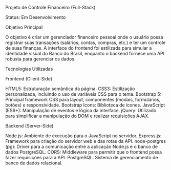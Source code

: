 Projeto de Controle Financeiro (Full-Stack)

Status: Em Desenvolvimento

Objetivo Principal

O objetivo é criar um gerenciador financeiro pessoal onde o usuário possa registrar suas transações (salários, contas, compras, etc.) e ter um controle de suas finanças. A interface do frontend foi estilizada para simular a identidade visual do Banco do Brasil, enquanto o backend fornece uma API robusta para gerenciar os dados.

Tecnologias Utilizadas

Frontend (Client-Side)

HTML5: Estruturação semântica da página.
CSS3: Estilização personalizada, incluindo o uso de variáveis CSS para o tema.
Bootstrap 5: Principal framework CSS para layout, componentes (modais, formulários, botões) e responsividade.
Bootstrap Icons: Biblioteca de ícones.
JavaScript (ES6+): Manipulação de eventos e lógica da interface.
jQuery: Utilizado para simplificar a manipulação do DOM e realizar requisições AJAX.

Backend (Server-Side)

Node.js: Ambiente de execução para o JavaScript no servidor.
Express.js: Framework para criação do servidor web e das rotas da API.
node-postgres (pg): Driver para a comunicação entre a aplicação Node.js e o banco de dados PostgreSQL.
CORS: Middleware para permitir que o frontend possa fazer requisições para a API.
PostgreSQL: Sistema de gerenciamento de banco de dados relacional.
